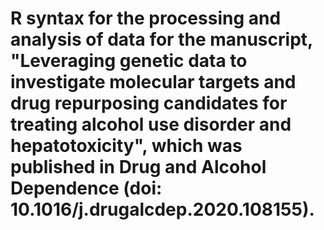 # R syntax for the processing and analysis of data for the manuscript, "Leveraging genetic data to investigate molecular targets and drug repurposing candidates for treating alcohol use disorder and hepatotoxicity", which was published in Drug and Alcohol Dependence (doi: 10.1016/j.drugalcdep.2020.108155).

